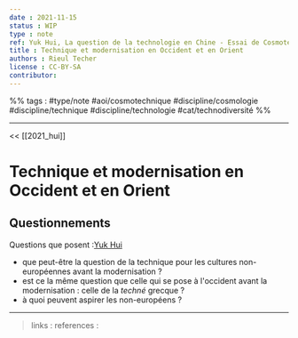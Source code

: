 ```yaml
---
date : 2021-11-15
status : WIP
type : note
ref: Yuk Hui, La question de la technologie en Chine - Essai de Cosmotechnique, 2021
title : Technique et modernisation en Occident et en Orient
authors : Rieul Techer
license : CC-BY-SA
contributor:
---
```


%% tags : #type/note #aoi/cosmotechnique #discipline/cosmologie #discipline/technique #discipline/technologie #cat/technodiversité  %% 

---

<< [[2021_hui]]

Technique et modernisation en Occident et en Orient
===


## Questionnements

Questions que posent :[Yuk Hui](http://www.digitalmilieu.net/yuk/)
- que peut-être la question de la technique pour les cultures non-européennes avant la modernisation ?
- est ce la même question que celle qui se pose à l'occident avant la modernisation : celle de la *techné* grecque ?
- à quoi peuvent aspirer les non-européens ?


---
> links : 
> references : 